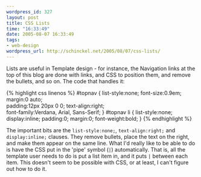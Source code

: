 ```yaml
--- 
wordpress_id: 327
layout: post
title: CSS Lists
time: "16:33:49"
date: 2005-08-07 16:33:49
tags: 
- web-design
wordpress_url: http://schinckel.net/2005/08/07/css-lists/
---
```

Lists are useful in Template design - for instance, the Navigation links at the top of this blog are done with links, and CSS to position them, and remove the bullets, and so on. The code that handles it: 
    
    
{% highlight css linenos %}
    #topnav 
    {
    	list-style:none;
    	font-size:0.9em;
    	margin:0 auto;	
    	padding:12px 20px 0 0;
    	text-align:right;	
    	font-family:Verdana, Arial, Sans-Serif;
    }
    #topnav li 
    {
    	list-style:none;
    	display:inline;
    	padding:0;
    	margin:0;
    	font-weight:bold;
    }
{% endhighlight %}
    

The important bits are the `list-style:none;`, `text-align:right;` and `display:inline;` clauses. They remove bullets, place the text on the right, and make them appear on the same line. What I'd really like to be able to do is have the CSS put in the 'pipe' symbol (`|`) automatically. That is, all the template user needs to do is put a list item in, and it puts `|` between each item. This doesn't seem to be possible with CSS, or at least, I can't figure out how to do it. 

